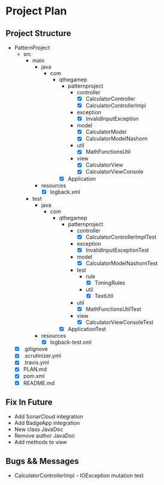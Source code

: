 # Project Plan
## Project Structure
* PatternProject
    * src
        * main
            * java
                * com
                    * qthegamep
                        * patternproject
                            * controller
                                * [x] CalculatorController
                                * [x] CalculatorControllerImpl
                            * exception
                                * [x] InvalidInputException
                            * model
                                * [x] CalculatorModel
                                * [x] CalculatorModelNashorn
                            * util
                                * [x] MathFunctionsUtil
                            * view
                                * [x] CalculatorView
                                * [x] CalculatorViewConsole
                        * [x] Application
            * resources
                * [x] logback.xml
        * test
            * java
                * com
                    * qthegamep
                        * patternproject
                            * controller
                                * [x] CalculatorControllerImplTest
                            * exception
                                * [x] InvalidInputExceptionTest
                            * model
                                * [x] CalculatorModelNashornTest
                            * test
                                * rule
                                    * [x] TimingRules
                                * util
                                    * [x] TestUtil
                            * util
                                * [x] MathFunctionsUtilTest
                            * view
                                * [x] CalculatorViewConsoleTest
                        * [x] ApplicationTest
            * resources
                * [x] logback-test.xml
    * [x] .gitignove
    * [x] .scrutinizer.yml
    * [x] .travis.yml
    * [x] PLAN.md
    * [x] pom.xml
    * [x] README.md

## Fix In Future
* Add SonarCloud integration
* Add BadgeApp integration
* New class JavaDoc
* Remove author JavaDoc
* Add methods to view

## Bugs && Messages
* CalculatorControllerImpl - IOException mutation test
